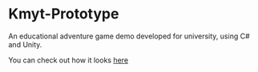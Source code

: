 # Kmyt-Prototype
An educational adventure game demo developed for university, using C# and Unity.

You can check out how it looks [here](https://drive.google.com/drive/folders/1RzJnPSnEQ4pOtIIqKumetEY7lPSybFTb?usp=sharing)
